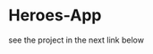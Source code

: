 # Heroes-App

see the project in the next link below

<link src="https://heroes-appication.netlify.app">
